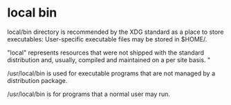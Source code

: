 # local bin
 
local/bin directory is recommended by the XDG standard as a place to store executables: User-specific executable files may be stored in $HOME/.

"local" represents resources that were not shipped with the standard distribution and, usually, compiled and maintained on a per site basis. " 

/usr/local/bin is used for executable programs that are not managed by a distribution package. 

 /usr/local/bin is for programs that a normal user may run. 
